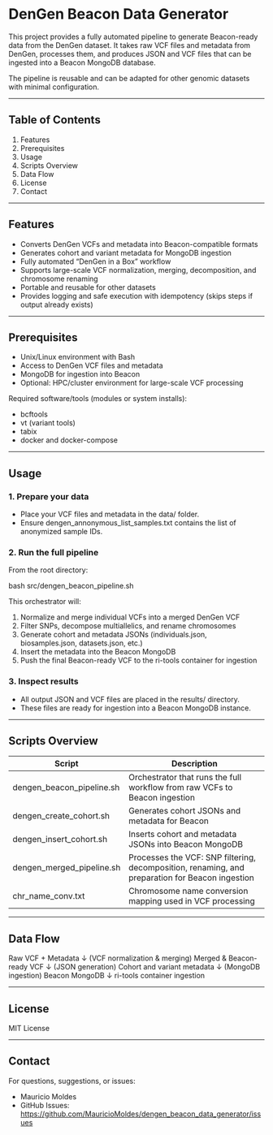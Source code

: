 # DenGen Beacon Data Generator

This project provides a fully automated pipeline to generate Beacon-ready data from the DenGen dataset. It takes raw VCF files and metadata from DenGen, processes them, and produces JSON and VCF files that can be ingested into a Beacon MongoDB database.

The pipeline is reusable and can be adapted for other genomic datasets with minimal configuration.

---

## Table of Contents

1. Features
2. Prerequisites
3. Usage
4. Scripts Overview
5. Data Flow
6. License
7. Contact

---

## Features

- Converts DenGen VCFs and metadata into Beacon-compatible formats
- Generates cohort and variant metadata for MongoDB ingestion
- Fully automated “DenGen in a Box” workflow
- Supports large-scale VCF normalization, merging, decomposition, and chromosome renaming
- Portable and reusable for other datasets
- Provides logging and safe execution with idempotency (skips steps if output already exists)

---

## Prerequisites

- Unix/Linux environment with Bash
- Access to DenGen VCF files and metadata
- MongoDB for ingestion into Beacon
- Optional: HPC/cluster environment for large-scale VCF processing

Required software/tools (modules or system installs):

- bcftools
- vt (variant tools)
- tabix
- docker and docker-compose

---

## Usage

### 1. Prepare your data

- Place your VCF files and metadata in the data/ folder.
- Ensure dengen_annonymous_list_samples.txt contains the list of anonymized sample IDs.

### 2. Run the full pipeline

From the root directory:

bash src/dengen_beacon_pipeline.sh


This orchestrator will:

1. Normalize and merge individual VCFs into a merged DenGen VCF
2. Filter SNPs, decompose multiallelics, and rename chromosomes
3. Generate cohort and metadata JSONs (individuals.json, biosamples.json, datasets.json, etc.)
4. Insert the metadata into the Beacon MongoDB
5. Push the final Beacon-ready VCF to the ri-tools container for ingestion

### 3. Inspect results

- All output JSON and VCF files are placed in the results/ directory.
- These files are ready for ingestion into a Beacon MongoDB instance.

---

## Scripts Overview

| Script | Description |
|--------|-------------|
| dengen_beacon_pipeline.sh | Orchestrator that runs the full workflow from raw VCFs to Beacon ingestion |
| dengen_create_cohort.sh | Generates cohort JSONs and metadata for Beacon |
| dengen_insert_cohort.sh | Inserts cohort and metadata JSONs into Beacon MongoDB |
| dengen_merged_pipeline.sh | Processes the VCF: SNP filtering, decomposition, renaming, and preparation for Beacon ingestion |
| chr_name_conv.txt | Chromosome name conversion mapping used in VCF processing |

---

## Data Flow

Raw VCF + Metadata
↓ (VCF normalization & merging)
Merged & Beacon-ready VCF
↓ (JSON generation)
Cohort and variant metadata
↓ (MongoDB ingestion)
Beacon MongoDB
↓
ri-tools container ingestion

---

## License

MIT License

---

## Contact

For questions, suggestions, or issues:

- Mauricio Moldes
- GitHub Issues: https://github.com/MauricioMoldes/dengen_beacon_data_generator/issues


